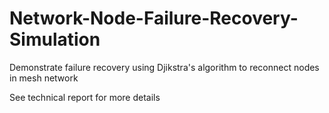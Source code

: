 # Network-Node-Failure-Recovery-Simulation
Demonstrate failure recovery using Djikstra's algorithm to reconnect nodes in mesh network

See technical report for more details
